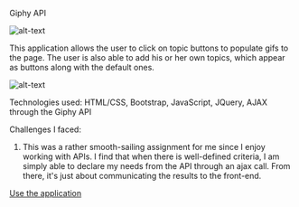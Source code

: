 Giphy API

![alt-text](images/giphy1.png)

This application allows the user to click on topic buttons to populate gifs to the page. The user is also able to add his or her own topics, which appear as buttons along with the default ones.

![alt-text](images/giphy2.png)

Technologies used: HTML/CSS, Bootstrap, JavaScript, JQuery, AJAX through the Giphy API

Challenges I faced:

1. This was a rather smooth-sailing assignment for me since I enjoy working with APIs. I find that when there is well-defined criteria, I am simply able to declare my needs from the API through an ajax call. From there, it's just about communicating the results to the front-end. 

[Use the application](https://falondarville.github.io/giphyAPI/)
